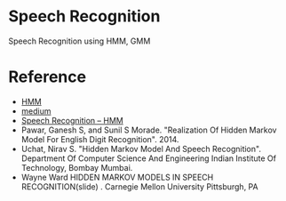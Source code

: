 # Speech Recognition
Speech Recognition using HMM, GMM

# Reference
* [HMM](https://untitledtblog.tistory.com/97)
* [medium](https://medium.com/@jonathan_hui/speech-recognition-gmm-hmm-8bb5eff8b196)
* [Speech Recognition – HMM](http://www.fit.vutbr.cz/~grezl/ZRE/lectures/09_hmm_en.pdf)
* Pawar, Ganesh S, and Sunil S Morade. "Realization Of Hidden Markov Model For English Digit Recognition". 2014.
* Uchat, Nirav S. "Hidden Markov Model And Speech Recognition". Department Of Computer Science And Engineering Indian Institute Of Technology, Bombay Mumbai.
* Wayne Ward HIDDEN MARKOV MODELS IN SPEECH RECOGNITION(slide) . Carnegie Mellon University Pittsburgh, PA

